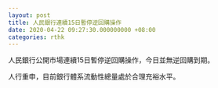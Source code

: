 ```yaml
---
layout: post
title: 人民銀行連續15日暫停逆回購操作
date: 2020-04-22 09:27:30.000000000 +08:00
categories: rthk
---
```


人民銀行公開市場連續15日暫停逆回購操作，今日並無逆回購到期。

人行重申，目前銀行體系流動性總量處於合理充裕水平。

